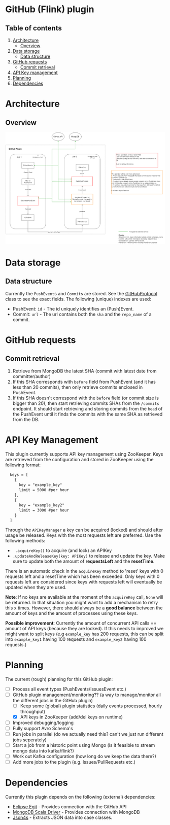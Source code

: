 # GitHub (Flink) plugin
## Table of contents
1. [Architecture](#architecture)
    - [Overview](#overview)
2. [Data storage](#data-storage)
    - [Data structure](#data-structure)
3. [GitHub requests](#github-requests)
    - [Commit retrieval](#commit-retrieval)
4. [API Key management](#api-key-management)
5. [Planning](#planning)
6. [Dependencies](#dependencies)

# Architecture
## Overview
![architecture](architecture.png)
# Data storage
## Data structure
Currently the `PushEvent`s and `Commit`s are stored. See the [GitHubProtocol](https://github.com/codefeedr/codefeedr/blob/github_flink_plugin/src/main/scala/org/codefeedr/Core/Clients/GitHub/GitHubProtocol.scala)
class to see the exact fields. The following (unique) indexes are used:

- PushEvent: `id` - The id uniquely identifies an (Push)Event.
- Commit: `url` - The url contains both the `sha` and the `repo_name` of a commit. 

# GitHub requests
## Commit retrieval
1. Retrieve from MongoDB the latest SHA (commit with latest date from committer/author)
2. If this SHA corresponds with `before` field from PushEvent (and it has less than 20 commits),
then only retrieve commits enclosed in PushEvent.
3. If this SHA doesn't correspond with the `before` field (or commit size is bigger than 20), 
then start retrieving commits SHAs from the `/commits` endpoint. It should start retrieving and storing commits from the `head` of the 
PushEvent until it finds the commits with the same SHA as retrieved from the DB. 

# API Key Management
This plugin currently supports API key management using ZooKeeper. 
Keys are retrieved from the configuration and stored in ZooKeeper using the following format:
```
  keys = [
    {
      key = "example_key"
      limit = 5000 #per hour
    },
    {
      key = "example_key2"
      limit = 3000 #per hour
    }
  ] 
```

Through the `APIKeyManager` a key can be acquired (locked) and should after usage be released. Keys with the most requests left are preferred.
Use the following methods:
- ` .acquireKey()` to acquire (and lock) an APIKey
- `.updateAndReleaseKey(key: APIKey)` to release and update the key. Make sure to update both the amount of **requestsLeft** and the **resetTime**.

There is an automatic check in the `acquireKey` method to 'reset' keys with 0 requests left and a resetTime which has been exceeded.
Only keys with 0 requests left are considered since keys with requests left will eventually be updated when they are used.

**Note**: If no keys are available at the moment of the `acquireKey` call, `None` will be returned. In that situation you might want to add a mechanism to retry this x times. However, there should always be a **good balance** between the amount of keys and the amount of processes using these keys.  

**Possible improvement**: Currently the amount of concurrent API calls == amount of API keys (because they are locked). If this needs to improved we might want to split keys (e.g `example_key` has 200 requests, this can be split into `example_key1` having 100 requests and `example_key2` having 100 requests.)
# Planning
The current (rough) planning for this GitHub plugin:
- [ ] Process all event types (PushEvents/IssuesEvent etc.)
- [ ] GitHub plugin management/monitoring?? (a way to manage/monitor all the different jobs in the GitHub plugin)
    - [ ] Keep some (global) plugin statistics (daily events processed, hourly throughput)
    - [x] API keys in ZooKeeper (add/del keys on runtime)
- [ ] Improved debugging/logging
- [ ] Fully support Avro Schema's
- [ ] Run jobs in parallel (do we actually need this? can't we just run different jobs seperately)
- [ ] Start a job from a historic point using Mongo (is it feasible to stream mongo data into kafka/flink?)
- [ ] Work out Kafka configuration (how long do we keep the data there?)
- [ ] Add more jobs to the plugin (e.g. Issues/PullRequests etc.)

# Dependencies

Currently this plugin depends on the following (external) dependencies:
- [Eclipse Egit](https://github.com/eclipse/egit-github) - Provides connection with the GitHub API
- [MongoDB Scala Driver](http://mongodb.github.io/mongo-scala-driver/2.2/) - Provides connection with MongoDB
- [Json4s](http://json4s.org/) - Extracts JSON data into case classes.
